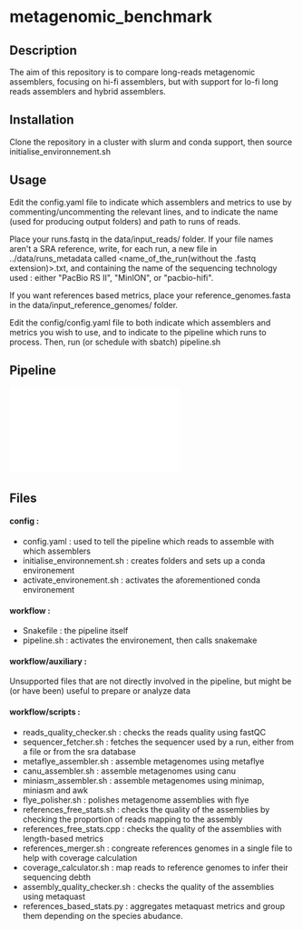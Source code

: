 # metagenomic_benchmark
## Description
The aim of this repository is to compare long-reads metagenomic assemblers, focusing on hi-fi assemblers, but with support for lo-fi long reads assemblers and hybrid assemblers.

## Installation
Clone the repository in a cluster with slurm and conda support, then source initialise_environnement.sh

## Usage
Edit the config.yaml file to indicate which assemblers and metrics to use by commenting/uncommenting the relevant lines, and to indicate the name (used for producing output folders) and path to runs of reads.


Place your runs.fastq in the data/input_reads/ folder. If your file names aren't a SRA reference, write, for each run, a new file in ../data/runs_metadata called <name_of_the_run(without the .fastq extension)>.txt, and containing the name of the sequencing technology used : either "PacBio RS II", "MinION", or "pacbio-hifi".

If you want references based metrics, place your reference_genomes.fasta in the data/input_reference_genomes/ folder.

Edit the config/config.yaml file to both indicate which assemblers and metrics you wish to use, and to indicate to the pipeline which runs to process. Then, run (or schedule with sbatch) pipeline.sh
## Pipeline 

![dag](dag.pdf)

## Files
#### config : 
 - config.yaml : used to tell the pipeline which reads to assemble with which assemblers
 - initialise_environnement.sh : creates folders and sets up a conda environement
 - activate_environement.sh : activates the aforementioned conda environement 

#### workflow :
 - Snakefile : the pipeline itself
 - pipeline.sh : activates the environement, then calls snakemake

#### workflow/auxiliary : 
Unsupported files that are not directly involved in the pipeline, but might be (or have been) useful to prepare or analyze data

#### workflow/scripts :
 - reads_quality_checker.sh : checks the reads quality using fastQC
 - sequencer_fetcher.sh : fetches the sequencer used by a run, either from a file or from the sra database
 - metaflye_assembler.sh : assemble metagenomes using metaflye
 - canu_assembler.sh : assemble metagenomes using canu
 - miniasm_assembler.sh : assemble metagenomes using minimap, miniasm and awk
 - flye_polisher.sh : polishes metagenome assemblies with flye
 - references_free_stats.sh : checks the quality of the assemblies by checking the proportion of reads mapping to the assembly
 - references_free_stats.cpp : checks the quality of the assemblies with length-based metrics
 - references_merger.sh : congreate references genomes in a single file to help with coverage calculation
 - coverage_calculator.sh : map reads to reference genomes to infer their sequencing debth
 - assembly_quality_checker.sh : checks the quality of the assemblies using metaquast
 - references_based_stats.py : aggregates metaquast metrics and group them depending on the species abudance.


